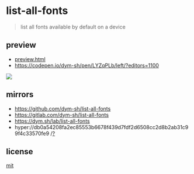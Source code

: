 # list-all-fonts

> list all fonts available by default on a device


## preview
- [preview.html](preview.html)
- https://codepen.io/dym-sh/pen/LYZqPLb/left/?editors=1100

![](preview.png)


## mirrors
- https://github.com/dym-sh/list-all-fonts
- https://gitlab.com/dym-sh/list-all-fonts
- https://dym.sh/lab/list-all-fonts
- hyper://db0a54208fa2ec85553b6678f439d7fdf2d6508cc2d8b2ab31c99f4c33570fe9 /[?](https://beakerbrowser.com)


## license
[mit](license)
